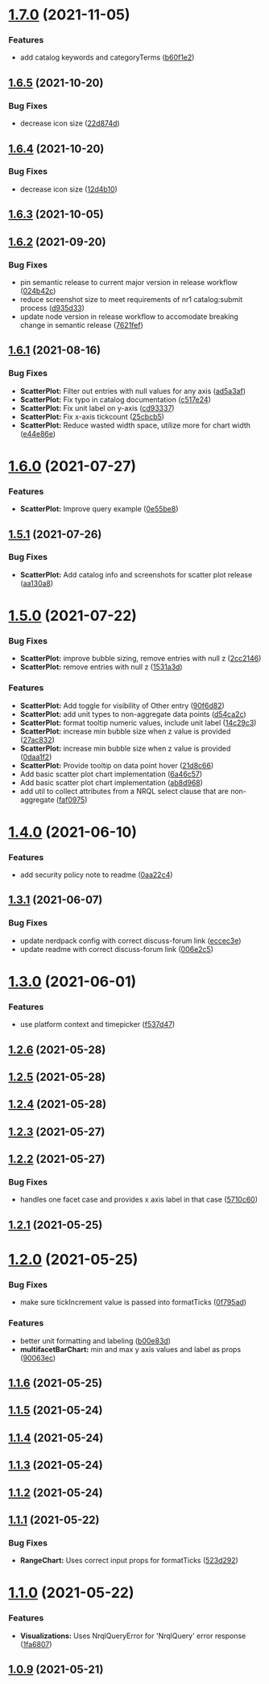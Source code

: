 # [1.7.0](https://github.com/newrelic/nr1-victory-visualizations/compare/v1.6.5...v1.7.0) (2021-11-05)


### Features

* add catalog keywords and categoryTerms ([b60f1e2](https://github.com/newrelic/nr1-victory-visualizations/commit/b60f1e238cf5b6ca391d7b57d24c58f4e779fd1f))

## [1.6.5](https://github.com/newrelic/nr1-victory-visualizations/compare/v1.6.4...v1.6.5) (2021-10-20)


### Bug Fixes

* decrease icon size ([22d874d](https://github.com/newrelic/nr1-victory-visualizations/commit/22d874dcfb8db31b1143f519177f2873e679b3ab))

## [1.6.4](https://github.com/newrelic/nr1-victory-visualizations/compare/v1.6.3...v1.6.4) (2021-10-20)


### Bug Fixes

* decrease icon size ([12d4b10](https://github.com/newrelic/nr1-victory-visualizations/commit/12d4b10734b304bd53d2ce207f0a0a89b7ee2167))

## [1.6.3](https://github.com/newrelic/nr1-victory-visualizations/compare/v1.6.2...v1.6.3) (2021-10-05)

## [1.6.2](https://github.com/newrelic/nr1-victory-visualizations/compare/v1.6.1...v1.6.2) (2021-09-20)


### Bug Fixes

* pin semantic release to current major version in release workflow ([024b42c](https://github.com/newrelic/nr1-victory-visualizations/commit/024b42cccc458f6858565b36be2ab497c86cbb37))
* reduce screenshot size to meet requirements of nr1 catalog:submit process ([d935d33](https://github.com/newrelic/nr1-victory-visualizations/commit/d935d33cef5aeddd177bebaff641684f767c1e1c))
* update node version in release workflow to accomodate breaking change in semantic release ([7621fef](https://github.com/newrelic/nr1-victory-visualizations/commit/7621fef2a0ec79f84290aaba92ed7324afdd56aa))

## [1.6.1](https://github.com/newrelic/nr1-victory-visualizations/compare/v1.6.0...v1.6.1) (2021-08-16)


### Bug Fixes

* **ScatterPlot:** Filter out entries with null values for any axis ([ad5a3af](https://github.com/newrelic/nr1-victory-visualizations/commit/ad5a3afe8dae475278a1e35072e5504b913e8d8e))
* **ScatterPlot:** Fix typo in catalog documentation ([c517e24](https://github.com/newrelic/nr1-victory-visualizations/commit/c517e2483305000a023fb3aa9e768887d68b77e9))
* **ScatterPlot:** Fix unit label on y-axis ([cd93337](https://github.com/newrelic/nr1-victory-visualizations/commit/cd933378f6701c20b94896f85999c1b85480ab72))
* **ScatterPlot:** Fix x-axis tickcount ([25cbcb5](https://github.com/newrelic/nr1-victory-visualizations/commit/25cbcb56cfe229ad511de61de48a2a411a0bad43))
* **ScatterPlot:** Reduce wasted width space, utilize more for chart width ([e44e86e](https://github.com/newrelic/nr1-victory-visualizations/commit/e44e86e22a3f9593c3d5f56bfbea09dc5186a3a1))

# [1.6.0](https://github.com/newrelic/nr1-victory-visualizations/compare/v1.5.1...v1.6.0) (2021-07-27)


### Features

* **ScatterPlot:** Improve query example ([0e55be8](https://github.com/newrelic/nr1-victory-visualizations/commit/0e55be82005ad4bd6c3f736b362617e3f12e5841))

## [1.5.1](https://github.com/newrelic/nr1-victory-visualizations/compare/v1.5.0...v1.5.1) (2021-07-26)


### Bug Fixes

* **ScatterPlot:** Add catalog info and screenshots for scatter plot release ([aa130a8](https://github.com/newrelic/nr1-victory-visualizations/commit/aa130a822f9233fb2a6c9ac78051769c1c87651d))

# [1.5.0](https://github.com/newrelic/nr1-victory-visualizations/compare/v1.4.0...v1.5.0) (2021-07-22)


### Bug Fixes

* **ScatterPlot:** improve bubble sizing, remove entries with null z ([2cc2146](https://github.com/newrelic/nr1-victory-visualizations/commit/2cc214609495b18c3152fb725ee7c919323c947c))
* **ScatterPlot:** remove entries with null z ([1531a3d](https://github.com/newrelic/nr1-victory-visualizations/commit/1531a3d4c7673b5ed609d900b21e08ca936b0657))


### Features

* **ScatterPlot:** Add toggle for visibility of Other entry ([90f6d82](https://github.com/newrelic/nr1-victory-visualizations/commit/90f6d821377f5f990a2d1f6e15cc8788ec132e23))
* **ScatterPlot:** add unit types to non-aggregate data points ([d54ca2c](https://github.com/newrelic/nr1-victory-visualizations/commit/d54ca2c737c4febb6e800f7db40c998bdfea2706))
* **ScatterPlot:** format tooltip numeric values, include unit label ([14c29c3](https://github.com/newrelic/nr1-victory-visualizations/commit/14c29c3093c9bc6abdfe171f03588d8f444ff38c))
* **ScatterPlot:** increase min bubble size when z value is provided ([27ac832](https://github.com/newrelic/nr1-victory-visualizations/commit/27ac8328da2aada6227bc8eb5c6841272ac75f4e))
* **ScatterPlot:** increase min bubble size when z value is provided ([0daa1f2](https://github.com/newrelic/nr1-victory-visualizations/commit/0daa1f24b37e562bb703dc062351420186ccf1f5))
* **ScatterPlot:** Provide tooltip on data point hover ([21d8c66](https://github.com/newrelic/nr1-victory-visualizations/commit/21d8c6671c30ae682f60cead2af814a11f95fce1))
* Add basic scatter plot chart implementation ([6a46c57](https://github.com/newrelic/nr1-victory-visualizations/commit/6a46c57b2df041bda71bd7e84dddc848a13cff14))
* Add basic scatter plot chart implementation ([ab8d968](https://github.com/newrelic/nr1-victory-visualizations/commit/ab8d968197dbf8402cc0d3c865e13688f14835a1))
* add util to collect attributes from a NRQL select clause that are non-aggregate ([faf0975](https://github.com/newrelic/nr1-victory-visualizations/commit/faf0975c62d5489ce2cb8dad8f7949c1489412cf))

# [1.4.0](https://github.com/newrelic/nr1-victory-visualizations/compare/v1.3.1...v1.4.0) (2021-06-10)


### Features

* add security policy note to readme ([0aa22c4](https://github.com/newrelic/nr1-victory-visualizations/commit/0aa22c47fd5c7801282115019afb913d0feac6a6))

## [1.3.1](https://github.com/newrelic/nr1-victory-visualizations/compare/v1.3.0...v1.3.1) (2021-06-07)


### Bug Fixes

* update nerdpack config with correct discuss-forum link ([eccec3e](https://github.com/newrelic/nr1-victory-visualizations/commit/eccec3e2f89e912415f1efd5d3afd24d03a582bf))
* update readme with correct discuss-forum link ([006e2c5](https://github.com/newrelic/nr1-victory-visualizations/commit/006e2c5a09e82320a6f948c74cae062238bbd233))

# [1.3.0](https://github.com/newrelic/nr1-victory-visualizations/compare/v1.2.6...v1.3.0) (2021-06-01)


### Features

* use platform context and timepicker ([f537d47](https://github.com/newrelic/nr1-victory-visualizations/commit/f537d47c66e8eb5df26c26a723b50cace1ad323f))

## [1.2.6](https://github.com/newrelic/nr1-victory-visualizations/compare/v1.2.5...v1.2.6) (2021-05-28)

## [1.2.5](https://github.com/newrelic/nr1-victory-visualizations/compare/v1.2.4...v1.2.5) (2021-05-28)

## [1.2.4](https://github.com/newrelic/nr1-victory-visualizations/compare/v1.2.3...v1.2.4) (2021-05-28)

## [1.2.3](https://github.com/newrelic/nr1-victory-visualizations/compare/v1.2.2...v1.2.3) (2021-05-27)

## [1.2.2](https://github.com/newrelic/nr1-victory-visualizations/compare/v1.2.1...v1.2.2) (2021-05-27)


### Bug Fixes

* handles one facet case and provides x axis label in that case ([5710c60](https://github.com/newrelic/nr1-victory-visualizations/commit/5710c60ee68e90bbd508f5dbbe465772c7f42c74))

## [1.2.1](https://github.com/newrelic/nr1-victory-visualizations/compare/v1.2.0...v1.2.1) (2021-05-25)

# [1.2.0](https://github.com/newrelic/nr1-victory-visualizations/compare/v1.1.6...v1.2.0) (2021-05-25)


### Bug Fixes

* make sure tickIncrement value is passed into formatTicks ([0f795ad](https://github.com/newrelic/nr1-victory-visualizations/commit/0f795ad67f372f7f439c07dbc91f43c09a70953a))


### Features

* better unit formatting and labeling ([b00e83d](https://github.com/newrelic/nr1-victory-visualizations/commit/b00e83d2b27fe0aa04b332f47055116d0416c985))
* **multifacetBarChart:** min and max y axis values and label as props ([90063ec](https://github.com/newrelic/nr1-victory-visualizations/commit/90063ec58f06d9a5e6f3ca1be07723cd1528f7fd))

## [1.1.6](https://github.com/newrelic/nr1-victory-visualizations/compare/v1.1.5...v1.1.6) (2021-05-25)

## [1.1.5](https://github.com/newrelic/nr1-victory-visualizations/compare/v1.1.4...v1.1.5) (2021-05-24)

## [1.1.4](https://github.com/newrelic/nr1-victory-visualizations/compare/v1.1.3...v1.1.4) (2021-05-24)

## [1.1.3](https://github.com/newrelic/nr1-victory-visualizations/compare/v1.1.2...v1.1.3) (2021-05-24)

## [1.1.2](https://github.com/newrelic/nr1-victory-visualizations/compare/v1.1.1...v1.1.2) (2021-05-24)

## [1.1.1](https://github.com/newrelic/nr1-victory-visualizations/compare/v1.1.0...v1.1.1) (2021-05-22)


### Bug Fixes

* **RangeChart:** Uses correct input props for formatTicks ([523d292](https://github.com/newrelic/nr1-victory-visualizations/commit/523d2926da80de7d4c42730e40f70f6630b59db9))

# [1.1.0](https://github.com/newrelic/nr1-victory-visualizations/compare/v1.0.9...v1.1.0) (2021-05-22)


### Features

* **Visualizations:** Uses NrqlQueryError for 'NrqlQuery' error response ([1fa6807](https://github.com/newrelic/nr1-victory-visualizations/commit/1fa6807808d5beb2ee96ce2aa333963cf3b7af66))

## [1.0.9](https://github.com/newrelic/nr1-victory-visualizations/compare/v1.0.8...v1.0.9) (2021-05-21)
